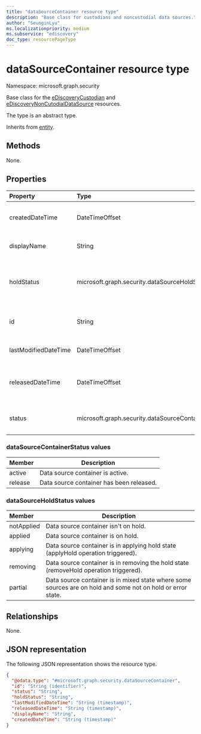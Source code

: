 ```yaml
---
title: "dataSourceContainer resource type"
description: "Base class for custodians and noncustodial data sources."
author: "SeunginLyu"
ms.localizationpriority: medium
ms.subservice: "ediscovery"
doc_type: resourcePageType
---
```


# dataSourceContainer resource type

Namespace: microsoft.graph.security



Base class for the [eDiscoveryCustodian](../resources/security-ediscoverycustodian.md) and [eDiscoveryNonCutodialDataSource](../resources/security-ediscoverynoncustodialdatasource.md) resources.

The type is an abstract type.

Inherits from [entity](../resources/entity.md).

## Methods

None.
## Properties
|Property|Type|Description|
|:---|:---|:---|
|createdDateTime|DateTimeOffset|Created date and time of the dataSourceContainer entity.|
|displayName|String|Display name of the dataSourceContainer entity.|
|holdStatus|microsoft.graph.security.dataSourceHoldStatus|The hold status of the dataSourceContainer. The possible values are: `notApplied`, `applied`, `applying`, `removing`, `partial`|
|id|String|Unique identifier of the dataSourceContainer. Inherited from [entity](../resources/entity.md)|
|lastModifiedDateTime|DateTimeOffset|Last modified date and time of the dataSourceContainer.|
|releasedDateTime|DateTimeOffset|Date and time that the dataSourceContainer was released from the case.|
|status|microsoft.graph.security.dataSourceContainerStatus|Latest status of the dataSourceContainer. Possible values are: `Active`, `Released`.|

### dataSourceContainerStatus values

|Member|Description|
|:----|-----------|
| active| Data source container is active.|
| release | Data source container has been released.|

### dataSourceHoldStatus values

|Member|Description|
|:----|-----------|
| notApplied | Data source container isn't on hold.|
| applied | Data source container is on hold.|
| applying | Data source container is in applying hold state (applyHold operation triggered).|
| removing | Data source container is in removing the hold state (removeHold operation triggered).|
| partial | Data source container is in mixed state where some sources are on hold and some not on hold or error state.|
## Relationships
None.

## JSON representation
The following JSON representation shows the resource type.
<!-- {
  "blockType": "resource",
  "keyProperty": "id",
  "@odata.type": "microsoft.graph.security.dataSourceContainer",
  "baseType": "microsoft.graph.entity",
  "openType": false
}
-->
``` json
{
  "@odata.type": "#microsoft.graph.security.dataSourceContainer",
  "id": "String (identifier)",
  "status": "String",
  "holdStatus": "String",
  "lastModifiedDateTime": "String (timestamp)",
  "releasedDateTime": "String (timestamp)",
  "displayName": "String",
  "createdDateTime": "String (timestamp)"
}
```

